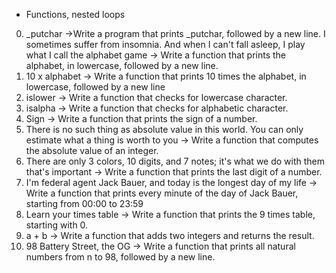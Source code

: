  - Functions, nested loops
0. _putchar ->Write a program that prints _putchar, followed by a new line.
 I sometimes suffer from insomnia. And when I can't fall asleep, I play what I call the alphabet game -> Write a function that prints the alphabet, in lowercase, followed by a new line.
2. 10 x alphabet -> Write a function that prints 10 times the alphabet, in lowercase, followed by a new line
3. islower -> Write a function that checks for lowercase character.
4. isalpha -> Write a function that checks for alphabetic character.
5. Sign -> Write a function that prints the sign of a number.
6. There is no such thing as absolute value in this world. You can only estimate what a thing is worth to you -> Write a function that computes the absolute value of an integer.
7. There are only 3 colors, 10 digits, and 7 notes; it's what we do with them that's important -> Write a function that prints the last digit of a number.
8. I'm federal agent Jack Bauer, and today is the longest day of my life -> Write a function that prints every minute of the day of Jack Bauer, starting from 00:00 to 23:59
9. Learn your times table -> Write a function that prints the 9 times table, starting with 0.
10. a + b -> Write a function that adds two integers and returns the result.
11. 98 Battery Street, the OG -> Write a function that prints all natural numbers from n to 98, followed by a new line.

